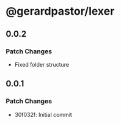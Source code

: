 # @gerardpastor/lexer

## 0.0.2

### Patch Changes

- Fixed folder structure

## 0.0.1

### Patch Changes

- 30f032f: Initial commit
